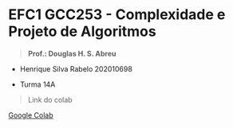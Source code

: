 # EFC1 GCC253 - Complexidade e Projeto de Algoritmos

> **Prof.: Douglas H. S. Abreu**

- Henrique Silva Rabelo 202010698 

- Turma 14A

> Link do colab

[Google Colab](https://colab.research.google.com/drive/1Fh3WDtw29oN6YvEEUkj-mRrg2UhaHe2M?usp=sharing)
